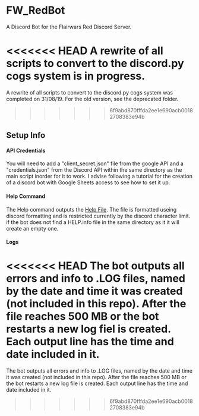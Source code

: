 # FW_RedBot
A Discord Bot for the Flairwars Red Discord Server.

<<<<<<< HEAD
A rewrite of all scripts to convert to the discord.py cogs system is in progress.
=======
A rewrite of all scripts to convert to the discord.py cogs system was completed on 31/08/19. For the old version, see the deprecated folder.
>>>>>>> 6f9abd870fffda2ee1e690acb00182708383e94b

## Setup Info
#### API Credentials
You will need to add a "client_secret.json" file from the google API and a "credentials.json" from the Discord API within the same directory as the main script inorder for it to work. I advise following a tutorial for the creation of a discord bot with Google Sheets access to see how to set it up.
#### Help Command
The Help command outputs the [Help File](HELP.info). The file is formatted useing discord formatting and is restricted currently by the discord character limit. if the bot does not find a HELP.info file in the same directory as it it will create an empty one.
#### Logs
<<<<<<< HEAD
The bot outputs all errors and info to .LOG files, named by the date and time it was created (not included in this repo). After the file reaches 500 MB or the bot restarts a new log fiel is created. Each output line has the time and date included in it.
=======
The bot outputs all errors and info to .LOG files, named by the date and time it was created (not included in this repo). After the file reaches 500 MB or the bot restarts a new log file is created. Each output line has the time and date included in it.
>>>>>>> 6f9abd870fffda2ee1e690acb00182708383e94b
